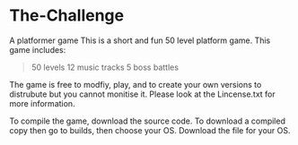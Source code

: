 # The-Challenge
A platformer game
This is a short and fun 50 level platform game.
This game includes:
>50 levels
>12 music tracks
>5 boss battles

The game is free to modfiy, play, and to create your own versions to distrubute but you cannot monitise it. Please look at the Lincense.txt for more information.


To compile the game, download the source code.
To download a compiled copy then go to builds, then choose your OS. Download the file for your OS.

